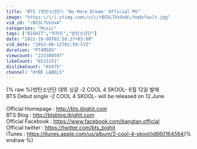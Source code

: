 ```yaml
---
title: "BTS (방탄소년단) 'No More Dream' Official MV"
image: "https:\/\/i.ytimg.com\/vi\/rBG5L7UsUxA\/hqdefault.jpg"
vid_id: "rBG5L7UsUxA"
categories: "Music"
tags: ["BIGHIT","빅히트","방탄소년단"]
date: "2021-10-08T02:58:27+03:00"
vid_date: "2013-06-12T02:59:57Z"
duration: "PT4M50S"
viewcount: "223300597"
likeCount: "6515151"
dislikeCount: "65475"
channel: "HYBE LABELS"
---
```

{% raw %}방탄소년단 데뷔 싱글 -2 COOL 4 SKOOL- 6월 12일 발매<br />BTS Debut single -2 COOL 4 SKOOL- will be released on 12.June<br /><br />Official Homepage : <a rel="nofollow" target="blank" href="http://bts.ibighit.com">http://bts.ibighit.com</a><br />BTS Blog : <a rel="nofollow" target="blank" href="http://btsblog.ibighit.com">http://btsblog.ibighit.com</a><br />Official Facebook : <a rel="nofollow" target="blank" href="https://www.facebook.com/bangtan.official">https://www.facebook.com/bangtan.official</a><br />Official twitter : <a rel="nofollow" target="blank" href="https://twitter.com/bts_bighit">https://twitter.com/bts_bighit</a><br />iTunes : <a rel="nofollow" target="blank" href="https://itunes.apple.com/us/album/2-cool-4-skool/id660164564">https://itunes.apple.com/us/album/2-cool-4-skool/id660164564</a>{% endraw %}
